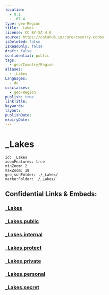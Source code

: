 ```yaml
---
location:
  - 9.1
  - -67.4
type: geo-Region
title: _Lakes
license: CC BY-SA 4.0
source: https://datahub.io/core/country-codes
isDeleted: false
isReadOnly: false
draft: false
confidential: public
tags:
  - geo/Country/Region
aliases:
  - _Lakes
Languages:
  - de
cssclasses:
  - geo-Region
publish: true
linkTitle:
keywords:
layout:
publishDate:
expiryDate:
---
```


# _Lakes

```leaflet
id: _Lakes
zoomFeatures: true 
minZoom: 2 
maxZoom: 18
geojsonFolder: ./_Lakes/
markerFolder: ./_Lakes/
```


## Confidential Links & Embeds: 

### [_Lakes](/_Standards/Earth/Continent/America~South/Venezuela/States~Venezuela/Guárico/_Lakes.md) 

### [_Lakes.public](/_public/Earth/Continent/America~South/Venezuela/States~Venezuela/Guárico/_Lakes.public.md) 

### [_Lakes.internal](/_internal/Earth/Continent/America~South/Venezuela/States~Venezuela/Guárico/_Lakes.internal.md) 

### [_Lakes.protect](/_protect/Earth/Continent/America~South/Venezuela/States~Venezuela/Guárico/_Lakes.protect.md) 

### [_Lakes.private](/_private/Earth/Continent/America~South/Venezuela/States~Venezuela/Guárico/_Lakes.private.md) 

### [_Lakes.personal](/_personal/Earth/Continent/America~South/Venezuela/States~Venezuela/Guárico/_Lakes.personal.md) 

### [_Lakes.secret](/_secret/Earth/Continent/America~South/Venezuela/States~Venezuela/Guárico/_Lakes.secret.md)

